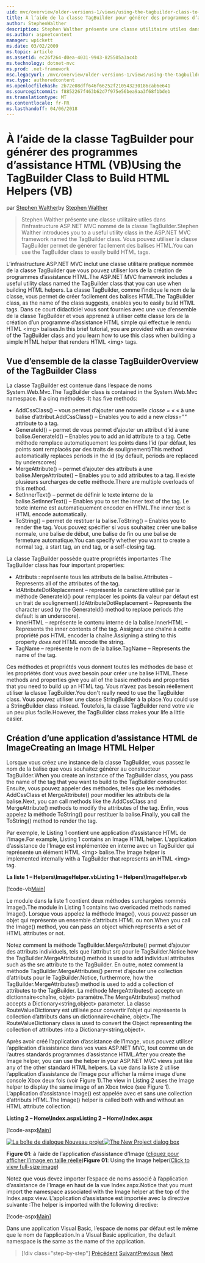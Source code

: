 ```yaml
---
uid: mvc/overview/older-versions-1/views/using-the-tagbuilder-class-to-build-html-helpers-vb
title: À l’aide de la classe TagBuilder pour générer des programmes d’assistance HTML (VB) | Documents Microsoft
author: StephenWalther
description: Stephen Walther présente une classe utilitaire utiles dans l’infrastructure ASP.NET MVC nommé de la classe TagBuilder. Vous pouvez utiliser la classe TagBuilder à facilement...
ms.author: aspnetcontent
manager: wpickett
ms.date: 03/02/2009
ms.topic: article
ms.assetid: ec26f264-d0ea-4031-9943-825505a3ac4b
ms.technology: dotnet-mvc
ms.prod: .net-framework
msc.legacyurl: /mvc/overview/older-versions-1/views/using-the-tagbuilder-class-to-build-html-helpers-vb
msc.type: authoredcontent
ms.openlocfilehash: 2b72e08dff646f66252f210543230186cab6e641
ms.sourcegitcommit: f8852267f463b62d7f975e56bea9aa3f68fbbdeb
ms.translationtype: MT
ms.contentlocale: fr-FR
ms.lasthandoff: 04/06/2018
---
```

<a name="using-the-tagbuilder-class-to-build-html-helpers-vb"></a><span data-ttu-id="55bd8-104">À l’aide de la classe TagBuilder pour générer des programmes d’assistance HTML (VB)</span><span class="sxs-lookup"><span data-stu-id="55bd8-104">Using the TagBuilder Class to Build HTML Helpers (VB)</span></span>
====================
<span data-ttu-id="55bd8-105">par [Stephen Walther](https://github.com/StephenWalther)</span><span class="sxs-lookup"><span data-stu-id="55bd8-105">by [Stephen Walther](https://github.com/StephenWalther)</span></span>

> <span data-ttu-id="55bd8-106">Stephen Walther présente une classe utilitaire utiles dans l’infrastructure ASP.NET MVC nommé de la classe TagBuilder.</span><span class="sxs-lookup"><span data-stu-id="55bd8-106">Stephen Walther introduces you to a useful utility class in the ASP.NET MVC framework named the TagBuilder class.</span></span> <span data-ttu-id="55bd8-107">Vous pouvez utiliser la classe TagBuilder permet de générer facilement des balises HTML.</span><span class="sxs-lookup"><span data-stu-id="55bd8-107">You can use the TagBuilder class to easily build HTML tags.</span></span>


<span data-ttu-id="55bd8-108">L’infrastructure ASP.NET MVC inclut une classe utilitaire pratique nommée de la classe TagBuilder que vous pouvez utiliser lors de la création de programmes d’assistance HTML.</span><span class="sxs-lookup"><span data-stu-id="55bd8-108">The ASP.NET MVC framework includes a useful utility class named the TagBuilder class that you can use when building HTML helpers.</span></span> <span data-ttu-id="55bd8-109">La classe TagBuilder, comme l’indique le nom de la classe, vous permet de créer facilement des balises HTML.</span><span class="sxs-lookup"><span data-stu-id="55bd8-109">The TagBuilder class, as the name of the class suggests, enables you to easily build HTML tags.</span></span> <span data-ttu-id="55bd8-110">Dans ce court didacticiel vous sont fournies avec une vue d’ensemble de la classe TagBuilder et vous apprenez à utiliser cette classe lors de la création d’un programme d’assistance HTML simple qui effectue le rendu HTML &lt;img&gt; balises.</span><span class="sxs-lookup"><span data-stu-id="55bd8-110">In this brief tutorial, you are provided with an overview of the TagBuilder class and you learn how to use this class when building a simple HTML helper that renders HTML &lt;img&gt; tags.</span></span>

## <a name="overview-of-the-tagbuilder-class"></a><span data-ttu-id="55bd8-111">Vue d’ensemble de la classe TagBuilder</span><span class="sxs-lookup"><span data-stu-id="55bd8-111">Overview of the TagBuilder Class</span></span>

<span data-ttu-id="55bd8-112">La classe TagBuilder est contenue dans l’espace de noms System.Web.Mvc.</span><span class="sxs-lookup"><span data-stu-id="55bd8-112">The TagBuilder class is contained in the System.Web.Mvc namespace.</span></span> <span data-ttu-id="55bd8-113">Il a cinq méthodes :</span><span class="sxs-lookup"><span data-stu-id="55bd8-113">It has five methods:</span></span>

- <span data-ttu-id="55bd8-114">AddCssClass() – vous permet d’ajouter une nouvelle *classe = « «* à une balise d’attribut.</span><span class="sxs-lookup"><span data-stu-id="55bd8-114">AddCssClass() – Enables you to add a new *class=""* attribute to a tag.</span></span>
- <span data-ttu-id="55bd8-115">GenerateId() – permet de vous permet d’ajouter un attribut d’id à une balise.</span><span class="sxs-lookup"><span data-stu-id="55bd8-115">GenerateId() – Enables you to add an id attribute to a tag.</span></span> <span data-ttu-id="55bd8-116">Cette méthode remplace automatiquement les points dans l’id (par défaut, les points sont remplacés par des traits de soulignement)</span><span class="sxs-lookup"><span data-stu-id="55bd8-116">This method automatically replaces periods in the id (by default, periods are replaced by underscores)</span></span>
- <span data-ttu-id="55bd8-117">MergeAttribute() – permet d’ajouter des attributs à une balise.</span><span class="sxs-lookup"><span data-stu-id="55bd8-117">MergeAttribute() – Enables you to add attributes to a tag.</span></span> <span data-ttu-id="55bd8-118">Il existe plusieurs surcharges de cette méthode.</span><span class="sxs-lookup"><span data-stu-id="55bd8-118">There are multiple overloads of this method.</span></span>
- <span data-ttu-id="55bd8-119">SetInnerText() – permet de définir le texte interne de la balise.</span><span class="sxs-lookup"><span data-stu-id="55bd8-119">SetInnerText() – Enables you to set the inner text of the tag.</span></span> <span data-ttu-id="55bd8-120">Le texte interne est automatiquement encoder en HTML.</span><span class="sxs-lookup"><span data-stu-id="55bd8-120">The inner text is HTML encode automatically.</span></span>
- <span data-ttu-id="55bd8-121">ToString() – permet de restituer la balise.</span><span class="sxs-lookup"><span data-stu-id="55bd8-121">ToString() – Enables you to render the tag.</span></span> <span data-ttu-id="55bd8-122">Vous pouvez spécifier si vous souhaitez créer une balise normale, une balise de début, une balise de fin ou une balise de fermeture automatique.</span><span class="sxs-lookup"><span data-stu-id="55bd8-122">You can specify whether you want to create a normal tag, a start tag, an end tag, or a self-closing tag.</span></span>
  

<span data-ttu-id="55bd8-123">La classe TagBuilder possède quatre propriétés importantes :</span><span class="sxs-lookup"><span data-stu-id="55bd8-123">The TagBuilder class has four important properties:</span></span>

- <span data-ttu-id="55bd8-124">Attributs : représente tous les attributs de la balise.</span><span class="sxs-lookup"><span data-stu-id="55bd8-124">Attributes – Represents all of the attributes of the tag.</span></span>
- <span data-ttu-id="55bd8-125">IdAttributeDotReplacement – représente le caractère utilisé par la méthode GenerateId() pour remplacer les points (la valeur par défaut est un trait de soulignement).</span><span class="sxs-lookup"><span data-stu-id="55bd8-125">IdAttributeDotReplacement – Represents the character used by the GenerateId() method to replace periods (the default is an underscore).</span></span>
- <span data-ttu-id="55bd8-126">InnerHTML – représente le contenu interne de la balise.</span><span class="sxs-lookup"><span data-stu-id="55bd8-126">InnerHTML – Represents the inner contents of the tag.</span></span> <span data-ttu-id="55bd8-127">Assignez une chaîne à cette propriété *pas* HTML encoder la chaîne.</span><span class="sxs-lookup"><span data-stu-id="55bd8-127">Assigning a string to this property *does not* HTML encode the string.</span></span>
- <span data-ttu-id="55bd8-128">TagName – représente le nom de la balise.</span><span class="sxs-lookup"><span data-stu-id="55bd8-128">TagName – Represents the name of the tag.</span></span>

<span data-ttu-id="55bd8-129">Ces méthodes et propriétés vous donnent toutes les méthodes de base et les propriétés dont vous avez besoin pour créer une balise HTML.</span><span class="sxs-lookup"><span data-stu-id="55bd8-129">These methods and properties give you all of the basic methods and properties that you need to build up an HTML tag.</span></span> <span data-ttu-id="55bd8-130">Vous n’avez pas besoin réellement utiliser la classe TagBuilder.</span><span class="sxs-lookup"><span data-stu-id="55bd8-130">You don't really need to use the TagBuilder class.</span></span> <span data-ttu-id="55bd8-131">Vous pouvez utiliser une classe StringBuilder à la place.</span><span class="sxs-lookup"><span data-stu-id="55bd8-131">You could use a StringBuilder class instead.</span></span> <span data-ttu-id="55bd8-132">Toutefois, la classe TagBuilder rend votre vie un peu plus facile.</span><span class="sxs-lookup"><span data-stu-id="55bd8-132">However, the TagBuilder class makes your life a little easier.</span></span>

## <a name="creating-an-image-html-helper"></a><span data-ttu-id="55bd8-133">Création d’une application d’assistance HTML de Image</span><span class="sxs-lookup"><span data-stu-id="55bd8-133">Creating an Image HTML Helper</span></span>

<span data-ttu-id="55bd8-134">Lorsque vous créez une instance de la classe TagBuilder, vous passez le nom de la balise que vous souhaitez générer au constructeur TagBuilder.</span><span class="sxs-lookup"><span data-stu-id="55bd8-134">When you create an instance of the TagBuilder class, you pass the name of the tag that you want to build to the TagBuilder constructor.</span></span> <span data-ttu-id="55bd8-135">Ensuite, vous pouvez appeler des méthodes, telles que les méthodes AddCssClass et MergeAttribute() pour modifier les attributs de la balise.</span><span class="sxs-lookup"><span data-stu-id="55bd8-135">Next, you can call methods like the AddCssClass and MergeAttribute() methods to modify the attributes of the tag.</span></span> <span data-ttu-id="55bd8-136">Enfin, vous appelez la méthode ToString() pour restituer la balise.</span><span class="sxs-lookup"><span data-stu-id="55bd8-136">Finally, you call the ToString() method to render the tag.</span></span>

<span data-ttu-id="55bd8-137">Par exemple, le Listing 1 contient une application d’assistance HTML de l’Image.</span><span class="sxs-lookup"><span data-stu-id="55bd8-137">For example, Listing 1 contains an Image HTML helper.</span></span> <span data-ttu-id="55bd8-138">L’application d’assistance de l’Image est implémentée en interne avec un TagBuilder qui représente un élément HTML &lt;img&gt; balise.</span><span class="sxs-lookup"><span data-stu-id="55bd8-138">The Image helper is implemented internally with a TagBuilder that represents an HTML &lt;img&gt; tag.</span></span>

<span data-ttu-id="55bd8-139">**La liste 1 – Helpers\ImageHelper.vb**</span><span class="sxs-lookup"><span data-stu-id="55bd8-139">**Listing 1 – Helpers\ImageHelper.vb**</span></span>

[!code-vb[Main](using-the-tagbuilder-class-to-build-html-helpers-vb/samples/sample1.vb)]

<span data-ttu-id="55bd8-140">Le module dans la liste 1 contient deux méthodes surchargées nommés Image().</span><span class="sxs-lookup"><span data-stu-id="55bd8-140">The module in Listing 1 contains two overloaded methods named Image().</span></span> <span data-ttu-id="55bd8-141">Lorsque vous appelez la méthode Image(), vous pouvez passer un objet qui représente un ensemble d’attributs HTML ou non.</span><span class="sxs-lookup"><span data-stu-id="55bd8-141">When you call the Image() method, you can pass an object which represents a set of HTML attributes or not.</span></span>

<span data-ttu-id="55bd8-142">Notez comment la méthode TagBuilder.MergeAttribute() permet d’ajouter des attributs individuels, tels que l’attribut src pour le TagBuilder.</span><span class="sxs-lookup"><span data-stu-id="55bd8-142">Notice how the TagBuilder.MergeAttribute() method is used to add individual attributes such as the src attribute to the TagBuilder.</span></span> <span data-ttu-id="55bd8-143">En outre, notez comment la méthode TagBuilder.MergeAttributes() permet d’ajouter une collection d’attributs pour le TagBuilder.</span><span class="sxs-lookup"><span data-stu-id="55bd8-143">Notice, furthermore, how the TagBuilder.MergeAttributes() method is used to add a collection of attributes to the TagBuilder.</span></span> <span data-ttu-id="55bd8-144">La méthode MergeAttributes() accepte un dictionnaire&lt;chaîne, objet&gt; paramètre.</span><span class="sxs-lookup"><span data-stu-id="55bd8-144">The MergeAttributes() method accepts a Dictionary&lt;string,object&gt; parameter.</span></span> <span data-ttu-id="55bd8-145">La classe RouteValueDictionary est utilisée pour convertir l’objet qui représente la collection d’attributs dans un dictionnaire&lt;chaîne, objet&gt;.</span><span class="sxs-lookup"><span data-stu-id="55bd8-145">The RouteValueDictionary class is used to convert the Object representing the collection of attributes into a Dictionary&lt;string,object&gt;.</span></span>

<span data-ttu-id="55bd8-146">Après avoir créé l’application d’assistance de l’Image, vous pouvez utiliser l’application d’assistance dans vos vues ASP.NET MVC, tout comme un de l’autres standards programmes d’assistance HTML.</span><span class="sxs-lookup"><span data-stu-id="55bd8-146">After you create the Image helper, you can use the helper in your ASP.NET MVC views just like any of the other standard HTML helpers.</span></span> <span data-ttu-id="55bd8-147">La vue dans la liste 2 utilise l’application d’assistance de l’Image pour afficher la même image d’une console Xbox deux fois (voir Figure 1).</span><span class="sxs-lookup"><span data-stu-id="55bd8-147">The view in Listing 2 uses the Image helper to display the same image of an Xbox twice (see Figure 1).</span></span> <span data-ttu-id="55bd8-148">L’application d’assistance Image() est appelée avec et sans une collection d’attributs HTML.</span><span class="sxs-lookup"><span data-stu-id="55bd8-148">The Image() helper is called both with and without an HTML attribute collection.</span></span>

<span data-ttu-id="55bd8-149">**Listing 2 – Home\Index.aspx**</span><span class="sxs-lookup"><span data-stu-id="55bd8-149">**Listing 2 – Home\Index.aspx**</span></span>

[!code-aspx[Main](using-the-tagbuilder-class-to-build-html-helpers-vb/samples/sample2.aspx)]


<span data-ttu-id="55bd8-150">[![La boîte de dialogue Nouveau projet](using-the-tagbuilder-class-to-build-html-helpers-vb/_static/image1.jpg)](using-the-tagbuilder-class-to-build-html-helpers-vb/_static/image1.png)</span><span class="sxs-lookup"><span data-stu-id="55bd8-150">[![The New Project dialog box](using-the-tagbuilder-class-to-build-html-helpers-vb/_static/image1.jpg)](using-the-tagbuilder-class-to-build-html-helpers-vb/_static/image1.png)</span></span>

<span data-ttu-id="55bd8-151">**Figure 01**: à l’aide de l’application d’assistance d’Image ([cliquez pour afficher l’image en taille réelle](using-the-tagbuilder-class-to-build-html-helpers-vb/_static/image2.png))</span><span class="sxs-lookup"><span data-stu-id="55bd8-151">**Figure 01**: Using the Image helper([Click to view full-size image](using-the-tagbuilder-class-to-build-html-helpers-vb/_static/image2.png))</span></span>


<span data-ttu-id="55bd8-152">Notez que vous devez importer l’espace de noms associé à l’application d’assistance de l’Image en haut de la vue Index.aspx.</span><span class="sxs-lookup"><span data-stu-id="55bd8-152">Notice that you must import the namespace associated with the Image helper at the top of the Index.aspx view.</span></span> <span data-ttu-id="55bd8-153">L’application d’assistance est importée avec la directive suivante :</span><span class="sxs-lookup"><span data-stu-id="55bd8-153">The helper is imported with the following directive:</span></span>

[!code-aspx[Main](using-the-tagbuilder-class-to-build-html-helpers-vb/samples/sample3.aspx)]

<span data-ttu-id="55bd8-154">Dans une application Visual Basic, l’espace de noms par défaut est le même que le nom de l’application.</span><span class="sxs-lookup"><span data-stu-id="55bd8-154">In a Visual Basic application, the default namespace is the same as the name of the application.</span></span>

> [!div class="step-by-step"]
> <span data-ttu-id="55bd8-155">[Précédent](creating-custom-html-helpers-vb.md)
> [Suivant](creating-page-layouts-with-view-master-pages-vb.md)</span><span class="sxs-lookup"><span data-stu-id="55bd8-155">[Previous](creating-custom-html-helpers-vb.md)
[Next](creating-page-layouts-with-view-master-pages-vb.md)</span></span>
